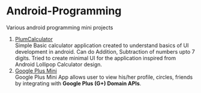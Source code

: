 # Android-Programming

Various android programming mini projects

1. [PlumCalculator](https://github.com/DhavalKolapkar/Android-Programming/tree/master/PlumCalculator)  
  Simple Basic calculator application created to understand basics of UI development in android. Can do Addition, Subtraction of numbers upto 7 digits. Tried to create minimal UI for the application inspired from Android Lollipop Calculator design.
2. [Google Plus Mini](https://github.com/DhavalKolapkar/Android-Programming/tree/master/Google-Plus-Mini)  
  Google Plus Mini App allows user to view his/her profile, circles, friends by integrating with **Google Plus (G+) Domain APIs**.
